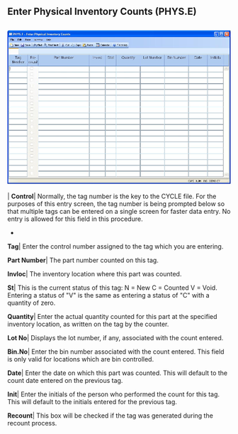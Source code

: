 ## Enter Physical Inventory Counts (PHYS.E)
<PageHeader />

##

![](./PHYS-E-1.jpg)

| **Control**|  Normally, the tag number is the key to the CYCLE file. For the
purposes of this entry screen, the tag number is being prompted below so that
multiple tags can be entered on a single screen for faster data entry. No
entry is allowed for this field in this procedure.

-  
**Tag**|  Enter the control number assigned to the tag which you are entering.

**Part Number**|  The part number counted on this tag.

**Invloc**|  The inventory location where this part was counted.

**St**|  This is the current status of this tag: N = New C = Counted V = Void.
Entering a status of "V" is the same as entering a status of "C" with a
quantity of zero.

**Quantity**|  Enter the actual quantity counted for this part at the
specified inventory location, as written on the tag by the counter.

**Lot No**|  Displays the lot number, if any, associated with the count
entered.

**Bin.No**|  Enter the bin number associated with the count entered. This
field is only valid for locations which are bin controlled.

**Date**|  Enter the date on which this part was counted. This will default to
the count date entered on the previous tag.

**Init**|  Enter the initials of the person who performed the count for this
tag. This will default to the initials entered for the previous tag.

**Recount**|  This box will be checked if the tag was generated during the
recount process.


<badge text= "Version 8.10.57 " vertical="middle" />

<PageFooter />
